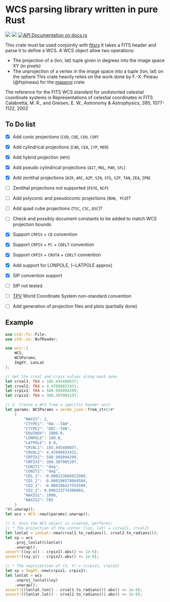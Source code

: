 # WCS parsing library written in pure Rust

[![](https://img.shields.io/crates/v/wcs.svg)](https://crates.io/crates/wcs)
[![](https://img.shields.io/crates/d/wcs.svg)](https://crates.io/crates/wcs)
[![API Documentation on docs.rs](https://docs.rs/wcs/badge.svg)](https://docs.rs/wcs/)

This crate must be used conjointly with [fitsrs](https://github.com/cds-astro/fitsrs)
It takes a FITS header and parse it to define a WCS.
A WCS object allow two operations:
* The projection of a (lon, lat) tuple given in degrees into the image space XY (in pixels)
* The unprojection of a vertex in the image space into a tuple (lon, lat) on the sphere
This crate heavily relies on the work done by F.-X. Pineau (@fxpineau) for the [mapproj](https://github.com/cds-astro/cds-mapproj-rust)
crate

The reference for the FITS WCS standard for undistorted celestial coordinate systems is Representations of celestial coordinates in FITS Calabretta, M. R., and Greisen, E. W., Astronomy & Astrophysics, 395, 1077-1122, 2002

To Do list
----------

* [X] Add conic projections (`COD`, `COE`, `COO`, `COP`)
* [X] Add cylindrical projections (`CAR`, `CEA`, `CYP`, `MER`)
* [X] Add hybrid projection (`HPX`)
* [X] Add pseudo cylindrical projections (`AIT`, `MOL`, `PAR`, `SFL`)
* [X] Add zenithal projections (`AIR`, `ARC`, `AZP`, `SIN`, `STG`, `SZP`, `TAN`, `ZEA`, `ZPN`)
* [ ] Zenithal projections not supported (`FEYE`, `NCP`)
* [ ] Add polyconic and pseudoconic projections (`BON, PCO`)?
* [ ] Add quad cube projections (`TSC`, `CSC`, `QSC`)?
* [ ] Check and possibly document constants to be added to match WCS projection bounds
* [X] Support `CRPIX` + `CD` convention
* [X] Support `CRPIX` + `PC` + `CDELT` convention
* [X] Support `CRPIX` + `CROTA` + `CDELT` convention
* [X] Add support for LONPOLE, (~LATPOLE approx)
* [X] SIP convention support
* [ ] SIP not tested
* [ ] [TPV](https://fits.gsfc.nasa.gov/registry/tpvwcs/tpv.html) World Coordinate System non-standard convention
* [ ] Add generation of projection files and plots (partially done)


Example
-------

```rust
use std::fs::File;
use std::io::BufReader;

use wcs::{
    WCS,
    WCSParams,
    ImgXY, LonLat
};

// Get the crval and crpix values along each axes
let crval1: f64 = 185.445488837;
let crval2: f64 = 4.47896032431;
let crpix1: f64 = 588.995094299;
let crpix2: f64 = 308.307905197;

// 2. Create a WCS from a specific header unit
let params: WCSParams = serde_json::from_str(r#"
    {
        "NAXIS": 2,
        "CTYPE1": "RA---TAN",
        "CTYPE2": "DEC--TAN",
        "EQUINOX": 2000.0,
        "LONPOLE": 180.0,
        "LATPOLE": 0.0,
        "CRVAL1": 185.445488837,
        "CRVAL2": 4.47896032431,
        "CRPIX1": 588.995094299,
        "CRPIX2": 308.307905197,
        "CUNIT1": "deg",
        "CUNIT2": "deg",
        "CD1_1": -0.000223666022989,
        "CD1_2": -0.000296578064584,
        "CD2_1": -0.000296427555509,
        "CD2_2": 0.000223774308964,
        "NAXIS1": 1080,
        "NAXIS2": 705
    }
"#).unwrap();
let wcs = WCS::new(&params).unwrap();

// 3. Once the WCS object is created, performs:
// * The projection of the center (lon, lat) = (crval1, crval2)
let lonlat = LonLat::new(crval1.to_radians(), crval2.to_radians());
let xy = wcs
    .proj_lonlat(&lonlat)
    .unwrap();
assert!((xy.x() - crpix1).abs() <= 1e-6);
assert!((xy.y() - crpix2).abs() <= 1e-6);

// * The unprojection of (X, Y) = (crpix1, crpix2)
let xy = ImgXY::new(crpix1, crpix2);
let lonlat = wcs
    .unproj_lonlat(&xy)
    .unwrap();
assert!((lonlat.lon() - crval1.to_radians()).abs() <= 1e-6);
assert!((lonlat.lat() - crval2.to_radians()).abs() <= 1e-6);

```